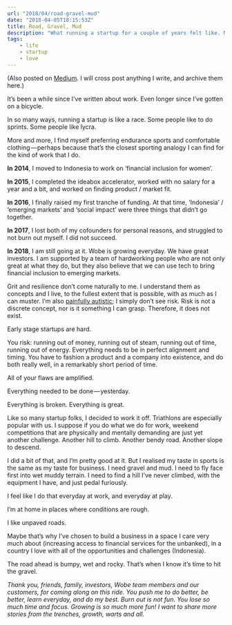 ```yaml
---
url: "2018/04/road-gravel-mud"
date: "2018-04-05T18:15:53Z"
title: Road, Gravel, Mud
description: "What running a startup for a couple of years felt like. Muddy."
tags:
    - life
    - startup
    - love
---
```


(Also posted on [Medium](https://medium.com/@skinnylatte/road-gravel-mud-583f771c9b73). I will cross post anything I write, and archive them here.)

It’s been a while since I’ve written about work. Even longer since I’ve gotten on a bicycle.

In so many ways, running a startup is like a race. Some people like to do sprints. Some people like lycra.

More and more, I find myself preferring endurance sports and comfortable clothing — perhaps because that’s the closest sporting analogy I can find for the kind of work that I do.

**In 2014**, I moved to Indonesia to work on ‘financial inclusion for women’.

**In 2015**, I completed the ideabox accelerator, worked with no salary for a year and a bit, and worked on finding product / market fit.

**In 2016**, I finally raised my first tranche of funding. At that time, ‘Indonesia’ / ‘emerging markets’ and ‘social impact’ were three things that didn’t go together.

**In 2017**, I lost both of my cofounders for personal reasons, and struggled to not burn out myself. I did not succeed.

**In 2018**, I am still going at it. Wobe is growing everyday. We have great investors. I am supported by a team of hardworking people who are not only great at what they do, but they also believe that we can use tech to bring financial inclusion to emerging markets.

Grit and resilience don’t come naturally to me. I understand them as concepts and I live, to the fullest extent that is possible, with as much as I can muster. I’m also [painfully autistic](http://t2online.com/lifestyle/autistic-start-up-founder-shares-story-daily-struggles-ours-hearts-breaking/cid/1.95815?utm_source=whatsapp&utm_medium=cpc&utm_campaign=wp4); I simply don’t see risk. Risk is not a discrete concept, nor is it something I can grasp. Therefore, it does not exist.

Early stage startups are hard.

You risk: running out of money, running out of steam, running out of time, running out of energy. Everything needs to be in perfect alignment and timing. You have to fashion a product and a company into existence, and do both really well, in a remarkably short period of time.

All of your flaws are amplified.

Everything needed to be done — yesterday.

Everything is broken. Everything is great.

Like so many startup folks, I decided to work it off. Triathlons are especially popular with us. I suppose if you do what we do for work, weekend competitions that are physically and mentally demanding are just yet another challenge. Another hill to climb. Another bendy road. Another slope to descend.

I did a bit of that, and I’m pretty good at it. But I realised my taste in sports is the same as my taste for business. I need gravel and mud. I need to fly face first into wet muddy terrain. I need to find a hill I’ve never climbed, with the equipment I have, and just pedal furiously.

I feel like I do that everyday at work, and everyday at play.

I’m at home in places where conditions are rough.

I like unpaved roads.

Maybe that’s why I’ve chosen to build a business in a space I care very much about (increasing access to financial services for the unbanked), in a country I love with all of the opportunities and challenges (Indonesia).

The road ahead is bumpy, wet and rocky. That’s when I know it’s time to hit the gravel.

*Thank you, friends, family, investors, Wobe team members and our customers, for coming along on this ride. You push me to do better, be better, learn everyday, and do my best. Burn out is not fun. You lose so much time and focus. Growing is so much more fun! I want to share more stories from the trenches, growth, warts and all.*

